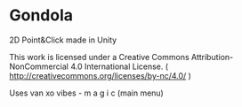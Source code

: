 # Gondola
2D Point&amp;Click made in Unity


This work is licensed under a Creative Commons Attribution-NonCommercial 4.0 International License.
( http://creativecommons.org/licenses/by-nc/4.0/ )

Uses
  van xo vibes - m a g i c
    (main menu)

